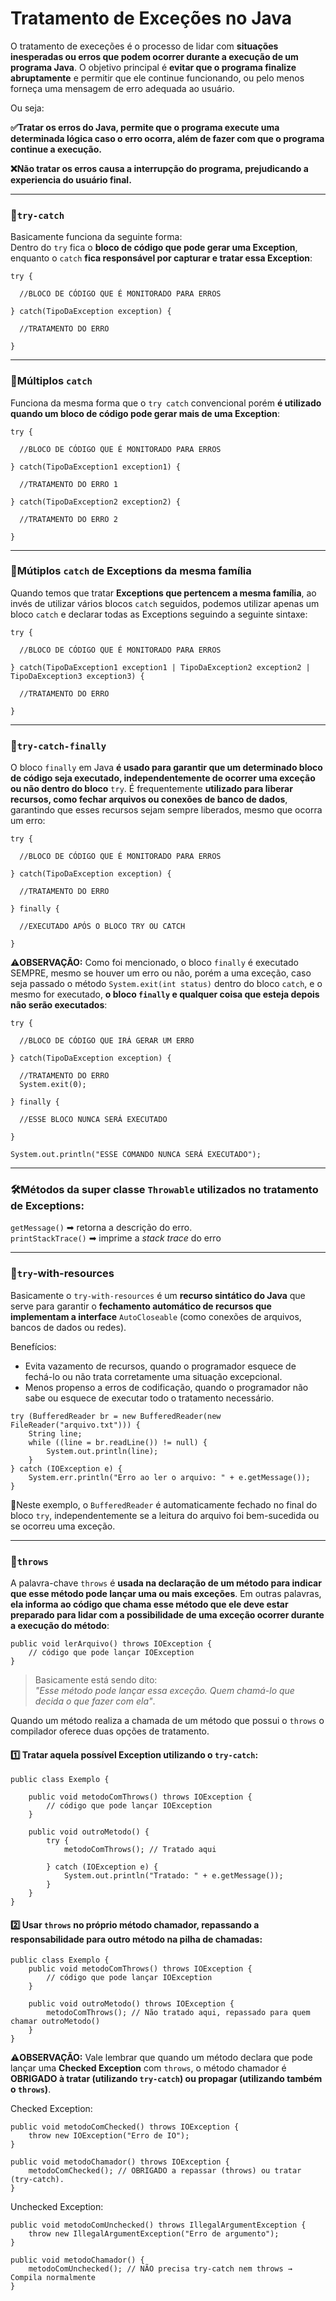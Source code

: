 # Tratamento de Exceções no Java
O tratamento de execeções é o processo de lidar com **situações inesperadas ou erros que podem ocorrer durante a execução de um programa Java**. 
O objetivo principal é **evitar que o programa finalize abruptamente** e permitir que ele continue funcionando, ou pelo menos forneça uma mensagem de erro adequada ao usuário. 

Ou seja:  

**✅Tratar os erros do Java, permite que o programa execute uma determinada lógica caso o erro ocorra, além de fazer com que o programa continue a execução.** 

**❌Não tratar os erros causa a interrupção do programa, prejudicando a experiencia do usuário final.**



---

### 🔸`try-catch`

Basicamente funciona da seguinte forma:  
Dentro do `try` fica o **bloco de código que pode gerar uma Exception**, enquanto o `catch` **fica responsável por capturar e tratar essa Exception**:

```  
try {

  //BLOCO DE CÓDIGO QUE É MONITORADO PARA ERROS

} catch(TipoDaException exception) {

  //TRATAMENTO DO ERRO

}

```
---

### 🔸Múltiplos `catch`  
Funciona da mesma forma que o `try catch` convencional porém **é utilizado quando um bloco de código pode gerar mais de uma Exception**:

```
try {

  //BLOCO DE CÓDIGO QUE É MONITORADO PARA ERROS

} catch(TipoDaException1 exception1) {

  //TRATAMENTO DO ERRO 1

} catch(TipoDaException2 exception2) {

  //TRATAMENTO DO ERRO 2

}
```

---

### 🔸Mútiplos `catch` de Exceptions da mesma família  

Quando temos que tratar **Exceptions que pertencem a mesma família**, ao invés de utilizar vários blocos `catch` seguidos, podemos utilizar apenas um bloco `catch` e declarar todas as Exceptions seguindo a seguinte sintaxe:  

```
try {

  //BLOCO DE CÓDIGO QUE É MONITORADO PARA ERROS

} catch(TipoDaException1 exception1 | TipoDaException2 exception2 | TipoDaException3 exception3) {

  //TRATAMENTO DO ERRO

}
```
---

### 🔸`try-catch-finally`  

O bloco `finally` em Java **é usado para garantir que um determinado bloco de código seja executado, independentemente de ocorrer uma exceção ou não dentro do bloco** `try`. É frequentemente **utilizado para liberar recursos, como fechar arquivos ou conexões de banco de dados**, garantindo que esses recursos sejam sempre liberados, mesmo que ocorra um erro:

```  
try {

  //BLOCO DE CÓDIGO QUE É MONITORADO PARA ERROS

} catch(TipoDaException exception) {

  //TRATAMENTO DO ERRO

} finally {

  //EXECUTADO APÓS O BLOCO TRY OU CATCH

}
```
⚠**OBSERVAÇÃO:** Como foi mencionado, o bloco `finally` é executado SEMPRE, mesmo se houver um erro ou não, porém a uma exceção, caso seja passado o método `System.exit(int status)` dentro do bloco `catch`, e o mesmo for executado, **o bloco `finally` e qualquer coisa que esteja depois não serão executados**:  

```
try {

  //BLOCO DE CÓDIGO QUE IRÁ GERAR UM ERRO

} catch(TipoDaException exception) {

  //TRATAMENTO DO ERRO
  System.exit(0);

} finally {

  //ESSE BLOCO NUNCA SERÁ EXECUTADO

}

System.out.println("ESSE COMANDO NUNCA SERÁ EXECUTADO");

```
---
### 🛠Métodos da super classe `Throwable` utilizados no tratamento de Exceptions:  

`getMessage()` ➡ retorna a descrição do erro.  
`printStackTrace()` ➡ imprime a _stack trace_ do erro

---

### 🔸`try`-with-resources  
Basicamente o `try-with-resources` é um **recurso sintático do Java** que serve para garantir o **fechamento automático de recursos que implementam a interface** `AutoCloseable` (como conexões de arquivos, bancos de dados ou redes).

Benefícios:
- Evita vazamento de recursos, quando o programador esquece de fechá-lo ou não trata corretamente uma situação excepcional.
- Menos propenso a erros de codificação, quando o programador não sabe ou esquece de executar todo o tratamento necessário.

```
try (BufferedReader br = new BufferedReader(new FileReader("arquivo.txt"))) {
    String line;
    while ((line = br.readLine()) != null) {
        System.out.println(line);
    }
} catch (IOException e) {
    System.err.println("Erro ao ler o arquivo: " + e.getMessage());
}
```
📌Neste exemplo, o `BufferedReader` é automaticamente fechado no final do bloco `try`, independentemente se a leitura do arquivo foi bem-sucedida ou se ocorreu uma exceção.

---
### 🔸`throws`

A palavra-chave `throws` é **usada na declaração de um método para indicar que esse método pode lançar uma ou mais exceções**. Em outras palavras, **ela informa ao código que chama esse método que ele deve estar preparado para lidar com a possibilidade de uma exceção ocorrer durante a execução do método**:

```
public void lerArquivo() throws IOException {
    // código que pode lançar IOException
}
```
> Basicamente está sendo dito:  
_"Esse método pode lançar essa exceção. Quem chamá-lo que decida o que fazer com ela"_.  


Quando um método realiza a chamada de um método que possui o `throws` o compilador oferece duas opções de tratamento.  

#### 1️⃣ Tratar aquela possível Exception utilizando o `try-catch`:

```
public class Exemplo {

    public void metodoComThrows() throws IOException {
        // código que pode lançar IOException
    }

    public void outroMetodo() {
        try {
            metodoComThrows(); // Tratado aqui

        } catch (IOException e) {
            System.out.println("Tratado: " + e.getMessage());
        }
    }
}
```

#### 2️⃣ Usar `throws` no próprio método chamador, repassando a responsabilidade para outro método na pilha de chamadas:  

```
public class Exemplo {
    public void metodoComThrows() throws IOException {
        // código que pode lançar IOException
    }

    public void outroMetodo() throws IOException {
        metodoComThrows(); // Não tratado aqui, repassado para quem chamar outroMetodo()
    }
}
```
⚠**OBSERVAÇÃO:** Vale lembrar que quando um método declara que pode lançar uma **Checked Exception** com `throws`, o método chamador é **OBRIGADO à tratar (utilizando `try-catch`) ou propagar (utilizando também o `throws`)**.

Checked Exception:  
```
public void metodoComChecked() throws IOException {
    throw new IOException("Erro de IO");
}

public void metodoChamador() throws IOException {
    metodoComChecked(); // OBRIGADO a repassar (throws) ou tratar (try-catch).
}
```

Unchecked Exception:
```
public void metodoComUnchecked() throws IllegalArgumentException {
    throw new IllegalArgumentException("Erro de argumento");
}

public void metodoChamador() {
    metodoComUnchecked(); // NÃO precisa try-catch nem throws → Compila normalmente
}
```
